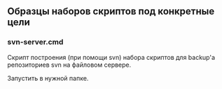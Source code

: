 ﻿
## Образцы наборов скриптов под конкретные цели

### svn-server.cmd

Скрипт построения (при помощи svn) набора скриптов для backup'a репозиториев svn на файловом сервере. 

Запустить в нужной папке.
